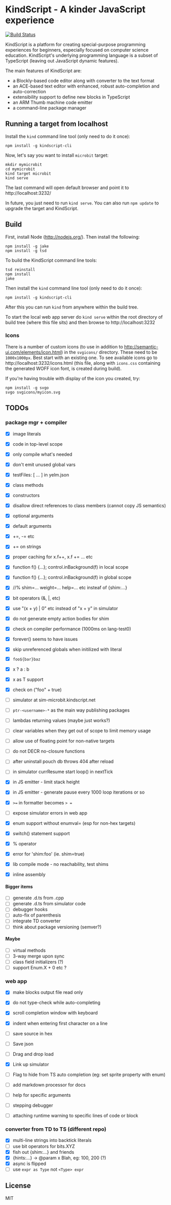 # KindScript - A kinder JavaScript experience

[![Build Status](https://travis-ci.org/Microsoft/kindscript.svg?branch=master)](https://travis-ci.org/Microsoft/kindscript)

KindScript is a platform for creating special-purpose programming experiences for
beginners, especially focused on computer science education. KindScript's underlying
programming language is a subset of TypeScript (leaving out JavaScript dynamic
features).

The main features of KindScript are:
* a Blockly-based code editor along with converter to the text format
* an ACE-based text editor with enhanced, robust auto-completion and auto-correction
* extensibility support to define new blocks in TypeScript
* an ARM Thumb machine code emitter
* a command-line package manager

## Running a target from localhost

Install the `kind` command line tool (only need to do it once):

```
npm install -g kindscript-cli
```

Now, let's say you want to install `microbit` target:
```
mkdir mymicrobit
cd mymicrobit
kind target microbit
kind serve
```

The last command will open default browser and point it to http://localhost:3232/

In future, you just need to run `kind serve`. You can also run `npm update` to upgrade 
the target and KindScript.

## Build

First, install Node (http://nodejs.org/). Then install the following:
```
npm install -g jake
npm install -g tsd
```

To build the KindScript command line tools:

```
tsd reinstall
npm install
jake
```

Then install the `kind` command line tool (only need to do it once):

```
npm install -g kindscript-cli
```

After this you can run `kind` from anywhere within the build tree.

To start the local web app server do `kind serve` within the root directory
of build tree (where this file sits) and then browse to http://localhost:3232 

### Icons

There is a number of custom icons (to use in addition
to http://semantic-ui.com/elements/icon.html) in the `svgicons/` directory.
These need to be `1000x1000px`. Best start with an existing one. To see available icons go to
http://localhost:3232/icons.html (this file, along with `icons.css` containing
the generated WOFF icon font, is created during build).

If you're having trouble with display of the icon you created, try:
```
npm install -g svgo
svgo svgicons/myicon.svg
```

## TODOs

### package mgr + compiler
* [x] image literals
* [x] code in top-level scope
* [x] only compile what's needed
* [x] don't emit unused global vars
* [x] testFiles: [ ... ] in yelm.json
* [x] class methods
* [x] constructors
* [x] disallow direct references to class members (cannot copy JS semantics)
* [x] optional arguments
* [x] default arguments
* [x] +=, -= etc
* [x] += on strings
* [x] proper caching for x.f++, x.f += ... etc
* [x] function f() {...}; control.inBackground(f) in local scope
* [x] function f() {...}; control.inBackground(f) in global scope
* [x] //% shim=... weight=... help=... etc insteaf of {shim:...}
* [x] bit operators (&, |, etc)
* [x] use "(x + y) | 0" etc instead of "x + y" in simulator
* [x] do not generate empty action bodies for shim
* [x] check on compiler performance (1000ms on lang-test0)
* [x] forever() seems to have issues
* [x] skip unreferenced globals when initilized with literal
* [x] `foo${bar}baz`
* [x] x ? a : b
* [x] x as T support
* [x] check on ("foo" + true)
* [ ] simulator at sim-microbit.kindscript.net
* [ ] `ptr-<username>-*` as the main way publishing packages
* [ ] lambdas returning values (maybe just works?)
* [ ] clear variables when they get out of scope to limit memory usage
* [ ] allow use of floating point for non-native targets
* [ ] do not DECR no-closure functions
* [ ] after uninstall pouch db throws 404 after reload
* [ ] in simulator currResume start loop() in nextTick
* [x] in JS emitter - limit stack height
* [x] in JS emitter - generate pause every 1000 loop iterations or so
* [x] `>=` in formatter becomes `> =`
* [ ] expose simulator errors in web app

* [x] enum support without enumval= (esp for non-hex targets)
* [x] switch() statement support
* [x] % operator
* [x] error for 'shim:foo' (ie. shim=true)
* [x] lib compile mode - no reachability, test shims
* [x] inline assembly

#### Bigger items
* [ ] generate .d.ts from .cpp
* [ ] generate .d.ts from simulator code
* [ ] debugger hooks
* [ ] auto-fix of parenthesis
* [ ] integrate TD converter
* [ ] think about package versioning (semver?)

#### Maybe
* [ ] virtual methods
* [ ] 3-way merge upon sync
* [ ] class field initializers (?)
* [ ] support Enum.X + 0 etc ?

### web app

* [x] make blocks output file read only
* [x] do not type-check while auto-completing
* [x] scroll completion window with keyboard
* [x] indent when entering first character on a line
* [ ] save source in hex
* [ ] Save json
* [ ] Drag and drop load
* [x] Link up simulator
* [ ] Flag to hide from TS auto completion (eg: set sprite property with enum)
* [ ] add markdown processor for docs
* [ ] help for specific arguments
* [ ] stepping debugger
* [ ] attaching runtime warning to specific lines of code or block


### converter from TD to TS (different repo)

* [x] multi-line strings into backtick literals
* [ ] use bit operators for bits.XYZ
* [x] fish out {shim:...} and friends
* [x] {hints:...} -> @param x Blah, eg: 100, 200 (?)
* [x] async is flipped
* [ ] use `expr as Type` not `<Type> expr`

## License

MIT
